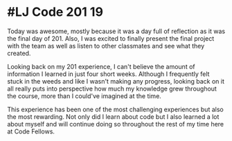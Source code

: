 #LJ Code 201 19
===
Today was awesome, mostly because it was a day full of reflection as it was the final day of 201. Also, I was excited to finally present the final project with the team as well as listen to other classmates and see what they created.

Looking back on my 201 experience, I can't believe the amount of information I learned in just four short weeks. Although I frequently felt stuck in the weeds and like I wasn't making any progress, looking back on it all really puts into perspective how much my knowledge grew throughout the course, more than I could've imagined at the time.

This experience has been one of the most challenging experiences but also the most rewarding. Not only did I learn about code but I also learned a lot about myself and will continue doing so throughout the rest of my time here at Code Fellows. 

